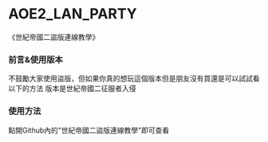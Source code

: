# AOE2_LAN_PARTY
《世紀帝國二盜版連線教學》

### 前言&使用版本
不鼓勵大家使用盜版，但如果你真的想玩這個版本但是朋友沒有買還是可以試試看以下的方法
版本是世紀帝國二征服者入侵

### 使用方法
點開Github內的"世紀帝國二盜版連線教學"即可查看
